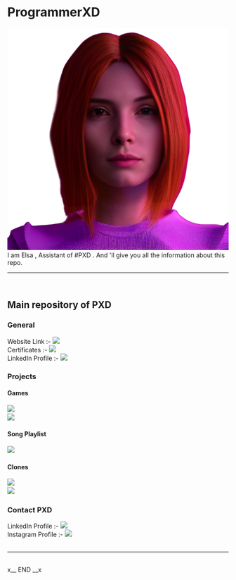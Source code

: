 # ProgrammerXD
<img src="./assets/img/DALL-E/assistant.webp">
<br>
<span> I am Elsa , Assistant of #PXD .  And 'll give you all the information about this repo. </span>
<br><hr><br>
<h2>Main repository of PXD</h2>

<h3> General  </h3>
<span> Website Link :- </span> <a href="https://realpxd.github.io/ProgrammerXD/"> <img src="https://img.shields.io/badge/Official_Website-ProgrammerXD-orange" ></a> <br>
<span> Certificates :- </span> <a href="https://realpxd.github.io/ProgrammerXD/Certificates.html"> <img src="https://img.shields.io/badge/Certificates-ProgrammerXD-blue" ></a><br>
<span> LinkedIn Profile :- </span> <a href="https://www.linkedin.com/in/programmerxd"> <img src="https://img.shields.io/badge/LinkedIN-Resume-blue" ></a><br>

<h3> Projects </h3>
<h4> Games </h4> 
<a href="https://realpxd.github.io/ProgrammerXD/Money-Game"> <img src="https://img.shields.io/badge/Play-Squid_game-orange" ></a><br>
<a href="https://realpxd.github.io/ProgrammerXD/RoadToInfinity"> <img src="https://img.shields.io/badge/Play-Road_to_Infinity-orange" ></a><br>

<h4> Song Playlist </h4>
<a href="https://realpxd.github.io/ProgrammerXD/Musics"> <img src="https://img.shields.io/badge/Music-Play_now-blur" ></a> <br>

<h4> Clones </h4>
<a href="https://realpxd.github.io/ProgrammerXD/Instagram-Clone"> <img src="https://img.shields.io/badge/Instagram-Visit-orange" ></a> <br>
<a href="https://realpxd.github.io/ProgrammerXD/TelegramUi"> <img src="https://img.shields.io/badge/Telegram-Visit-orange" ></a> <br>

<h3> Contact PXD </h3>
<span> LinkedIn Profile :- </span> <a href="https://www.linkedin.com/in/programmerxd"> <img src="https://img.shields.io/badge/LinkedIN-Go-blue" ></a><br>
<span> Instagram Profile :- </span> <a href="https://www.instagram.com/programmerxd"> <img src="https://img.shields.io/badge/Instagram-Go-blue" ></a><br>
<br>
<hr>
<br>
<span> x__ END __x </span> 